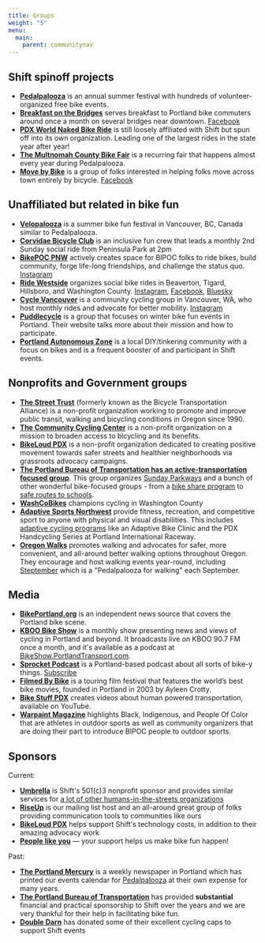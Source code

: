 ```yaml
---
title: Groups
weight: "5"
menu:
  main:
    parent: communitynav
---
```

## Shift spinoff projects

* **[Pedalpalooza](/pages/pedalpalooza/)** is an annual summer festival with hundreds of volunteer-organized free bike events.
* **[Breakfast on the Bridges](/pages/bonb/)** serves breakfast to Portland bike commuters around once a month on several bridges near downtown. [Facebook](https://www.facebook.com/bonbpdx/)
* **[PDX World Naked Bike Ride](/pages/wnbr/)** is still loosely affiliated with Shift but spun off into its own organization. Leading one of the largest rides in the state year after year!
* **[The Multnomah County Bike Fair](/pages/mcbf/)** is a recurring fair that happens almost every year during Pedalpalooza.
* **[Move by Bike](/pages/mbb/)** is a group of folks interested in helping folks move across town entirely by bicycle. [Facebook](https://www.facebook.com/groups/movebybike/)

## Unaffiliated but related in bike fun

* **[Velopalooza](https://velopalooza.ca/about-velopalooza/)** is a summer bike fun festival in Vancouver, BC, Canada similar to Pedalpalooza.
* **[Corvidae Bicycle Club](https://www.facebook.com/corvidaeBC/)** is an inclusive fun crew that leads a monthly 2nd Sunday social ride from Peninsula Park at 2pm
* **[BikePOC PNW](https://msha.ke/bikepocpnw/)** actively creates space for BIPOC folks to ride bikes, build community, forge life-long friendships, and challenge the status quo. [Instagram](https://www.instagram.com/bikepocpnw/)
* **[Ride Westside](http://ridewestside.org/)** organizes social bike rides in Beaverton, Tigard, Hillsboro, and Washington County. [Instagram](https://instagram.com/ride_westside), [Facebook](https://www.facebook.com/profile.php?id=100094262499529), [Bluesky](https://bsky.app/profile/ridewestside.bsky.social)
* **[Cycle Vancouver](https://www.cyclevancouver.bike/)** is a community cycling group in Vancouver, WA, who host monthly rides and advocate for better mobility. [Instagram](https://www.instagram.com/cyclevancouverwa/)
* **[Puddlecycle](https://puddlecycle.com/)** is a group that focuses on winter bike fun events in Portland.  Their website talks more about their mission and how to participate.
* **[Portland Autonomous Zone](https://pazpdx.wordpress.com/about/)** is a local DIY/tinkering community with a focus on bikes and is a frequent booster of and participant in Shift events.

## Nonprofits and Government groups

* **[The Street Trust](https://www.thestreettrust.org)** (formerly known as the Bicycle Transportation Alliance) is a non-profit organization working to promote and improve public transit, walking and bicycling conditions in Oregon since 1990.
* **[The Community Cycling Center](http://www.communitycyclingcenter.org/about/)** is a non-profit organization on a mission to broaden access to bicycling and its benefits.
* **[BikeLoud PDX](https://bikeloudpdx.org/)** is a non-profit organization dedicated to creating positive movement towards safer streets and healthier neighborhoods via grassroots advocacy campaigns.
* **[The Portland Bureau of Transportation has an active-transportation focused group](https://www.portlandoregon.gov/transportation/59969)**.  This group organizes [Sunday Parkways](https://www.portlandoregon.gov/transportation/46103) and a bunch of other wonderful bike-focused groups - from a [bike share program](https://www.portland.gov/transportation/bike-share) to [safe routes to schools](https://www.portland.gov/transportation/safe-routes-school).
* **[WashCoBikes](https://washcobikes.org/)** champions cycling in Washington County
* **[Adaptive Sports Northwest](https://adaptivesportsnw.org)** provide fitness, recreation, and competitive sport to anyone with physical and visual disabilities. This includes [adaptive cycling programs](https://adaptivesportsnw.org/sports/cycling/) like an Adaptive Bike Clinic and the PDX Handcycling Series at Portland International Raceway.
* **[Oregon Walks](https://oregonwalks.org/)** promotes walking and advocates for safer, more convenient, and all-around better walking options throughout Oregon. They encourage and host walking events year-round, including [Steptember](https://oregonwalks.org/steptember/) which is a "Pedalpalooza for walking" each September.

## Media

* **[BikePortland.org](https://bikeportland.org/)** is an independent news source that covers the Portland bike scene.
* **[KBOO Bike Show](https://kboo.fm/program/bike-show)** is a monthly show presenting news and views of cycling in Portland and beyond. It broadcasts live on KBOO 90.7 FM once a month, and it's available as a podcast at [BikeShow.PortlandTransport.com](http://bikeshow.portlandtransport.com/).
* **[Sprocket Podcast](http://thesprocketpodcast.com/)** is a Portland-based podcast about all sorts of bike-y things. [Subscribe](https://sprocketpodcast.blubrry.com/subscribe-to-podcast/)
* **[Filmed By Bike](https://filmedbybike.org/)** is a touring film festival that features the world’s best bike movies, founded in Portland in 2003 by Ayleen Crotty.
* **[Bike Stuff PDX](https://www.youtube.com/c/BikeStuffPDX)** creates videos about human powered transportation, available on YouTube.
* **[Warpaint Magazine](https://www.warpaintmag.co/)** highlights Black, Indigenous, and People Of Color that are athletes in outdoor sports as well as community organizers that are doing their part to introduce BIPOC people to outdoor sports.

## Sponsors

Current:

* **[Umbrella](https://www.umbrellapdx.org)** is Shift's 501\(c)3 nonprofit sponsor and provides similar services for [a lot of other humans-in-the-streets organizations](https://www.umbrellapdx.org/projects)
* **[RiseUp](https://riseup.net/)** is our mailing list host and an all-around great group of folks providing communication tools to communities like ours
* **[BikeLoud PDX](https://bikeloudpdx.org/)** helps support Shift's technology costs, in addition to their amazing advocacy work
* **[People like you](/pages/donate/)** — your support helps us make bike fun happen!

Past:

* **[The Portland Mercury](https://www.portlandmercury.com/)** is a weekly newspaper in Portland which has printed our events calendar for [Pedalpalooza](/pages/pedalpalooza) at their own expense for many years.
* **[The Portland Bureau of Transportation](https://www.portlandoregon.gov/transportation/59969)** has provided **substantial** financial and practical sponsorship to Shift over the years and we are very thankful for their help in facilitating bike fun.
* **[Double Darn](https://www.doubledarn.com/)** has donated some of their excellent cycling caps to support Shift events
